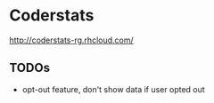 # Coderstats

http://coderstats-rg.rhcloud.com/

## TODOs

* opt-out feature, don't show data if user opted out
